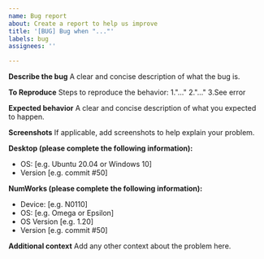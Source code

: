 ```yaml
---
name: Bug report
about: Create a report to help us improve
title: '[BUG] Bug when "..."'
labels: bug
assignees: ''

---
```


**Describe the bug**
A clear and concise description of what the bug is.

**To Reproduce**
Steps to reproduce the behavior:
1."..."
2."..."
3.See error

**Expected behavior**
A clear and concise description of what you expected to happen.

**Screenshots**
If applicable, add screenshots to help explain your problem.

**Desktop (please complete the following information):**
- OS: [e.g. Ubuntu 20.04 or Windows 10]
 - Version [e.g. commit #50]

**NumWorks (please complete the following information):**
 - Device: [e.g. N0110]
 - OS: [e.g. Omega or Epsilon]
 - OS Version [e.g. 1.20]
 - Version [e.g. commit #50]

**Additional context**
Add any other context about the problem here.
